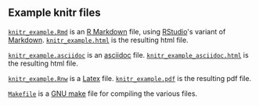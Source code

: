 ## Example knitr files

[`knitr_example.Rmd`](https://github.com/kbroman/knitr_knutshell/blob/gh-pages/assets/knitr_example.Rmd)
is an [R Markdown](http://www.rstudio.com/ide/docs/r_markdown) file, using [RStudio](http://www.rstudio.org)'s variant of
[Markdown](http://daringfireball.net/projects/markdown/).
[`knitr_example.html`](https://github.com/kbroman/knitr_knutshell/blob/gh-pages/assets/knitr_example.html)
is the resulting html file.

[`knitr_example.asciidoc`](https://github.com/kbroman/knitr_knutshell/blob/gh-pages/assets/knitr_example.asciidoc)
is an [asciidoc](http://www.methods.co.nz/asciidoc/)
file. [`knitr_example_asciidoc.html`](https://github.com/kbroman/knitr_knutshell/blob/gh-pages/assets/knitr_example_asciidoc.html)
is the resulting html file.

[`knitr_example.Rnw`](https://github.com/kbroman/knitr_knutshell/blob/gh-pages/assets/knitr_example.Rnw)
is a [Latex](http://www.latex-project.org)
file. [`knitr_example.pdf`](https://github.com/kbroman/knitr_knutshell/blob/gh-pages/assets/knitr_example.pdf)
is the resulting pdf file.

[`Makefile`](https://github.com/kbroman/knitr_knutshell/blob/gh-pages/assets/Makefile) is a [GNU make](http://www.gnu.org/software/make)
file for compiling the various files.

    
